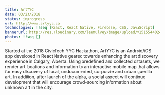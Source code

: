 ```yaml
---
title: ArtYYC
date: 03/23/2018
status: inprogress
url: http://www.artyyc.ca
technologies: !!seq [React, React Native, Firebase, CSS, JavaScript]
bannerurl: http://res.cloudinary.com/leemulvey/image/upload/v1515544024/Portfolio/artyyc-banner.png
photos: !!seq []
---
```


Started at the 2018 CivicTech YYC Hackathon, ArtYYC is an Android/iOS app developed in React Native geared towards enhancing the art discovery experience in Calgary, Alberta. Using predefined and collected datasets, we render art locations and information to an interactive mobile map that allows for easy discovery of local, undocumented, corporate and urban guerilla art. In addition, after launch of the alpha, a social aspect will continue development that will encourage crowd-sourcing
information about unknown art in the city. 
